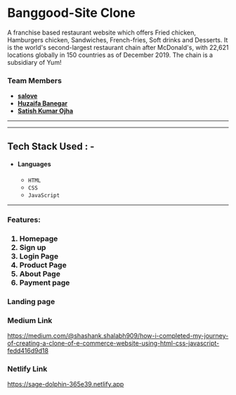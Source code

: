# Banggood-Site Clone
A franchise based restaurant website which offers Fried chicken, Hamburgers chicken, Sandwiches, French-fries, Soft drinks and Desserts. It is the world's
second-largest restaurant chain after McDonald's, with 22,621 locations globally in 150 countries as of December 2019. The chain is a subsidiary of Yum!


### Team Members

- **[salove](https://github.com/salove16)**
- **[Huzaifa Banegar](https://github.com/HuzaifaBanegar)**
- **[Satish Kumar Ojha](https://github.com/satishkumarojha/)** 

---

---

## Tech Stack Used : -

- #### Languages
  - `HTML`
  - `CSS`
  - `JavaScript`

---
<h3>Features:<h3/>
  <ol>
    <li>Homepage</li>
    <li>Sign up</li>
     <li>Login Page</li>
    <li>Product Page</li>
     <li>About Page</li>
     <li>Payment page</li>
  </ol>

### Landing page



### Medium Link
https://medium.com/@shashank.shalabh909/how-i-completed-my-journey-of-creating-a-clone-of-e-commerce-website-using-html-css-javascript-fedd416d9d18




### Netlify Link

https://sage-dolphin-365e39.netlify.app
